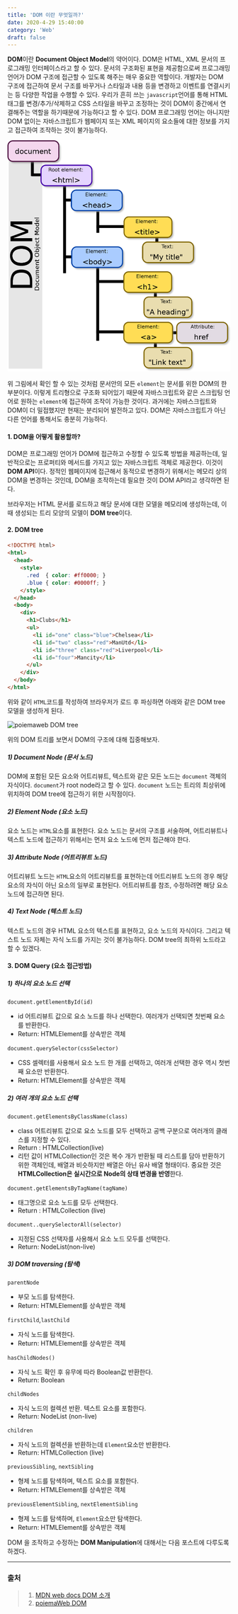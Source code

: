 ```yaml
---
title: 'DOM 이란 무엇일까?'
date: 2020-4-29 15:40:00
category: 'Web'
draft: false
---
```




**DOM**이란 **Document Object Model**의 약어이다. DOM은 HTML, XML 문서의 프로그래밍 인터페이스라고 할 수 있다. 문서의 구조화된 표현을 제공함으로써 프로그래밍 언어가 DOM 구조에 접근할 수 있도록 해주는 매우 중요한 역할이다. 개발자는 DOM 구조에 접근하여 문서 구조를 바꾸거나 스타일과 내용 등을 변경하고 이벤트를 연결시키는 등 다양한 작업을 수행할 수 있다. 우리가 흔히 쓰는 `javascript`언어를 통해 HTML 태그를 변경/추가/삭제하고 CSS 스타일을 바꾸고 조정하는 것이 DOM이 중간에서 연결해주는 역할을 하기때문에 가능하다고 할 수 있다.  DOM 프로그래밍 언어는 아니지만 DOM 없이는 자바스크립트가 웹페이지 또는 XML 페이지의 요소들에 대한 정보를 가지고 접근하여 조작하는 것이 불가능하다.



![출처 : wiki백과 ](./images/1024px-DOM-model.svg.png)

위 그림에서 확인 할 수 있는 것처럼 문서안의 모든 `element`는 문서를 위한 DOM의 한 부분이다. 이렇게 트리형으로 구조화 되어있기 때문에 자바스크립트와 같은 스크립팅 언어로 원하는 `element`에 접근하여 조작이 가능한 것이다.  과거에는 자바스크립트와 DOM이 더 밀접했지만 현재는 분리되어 발전하고 있다. DOM은 자바스크립트가 아닌 다른 언어를 통해서도 충분히 가능하다. 



#### 1. DOM을 어떻게 활용할까?

DOM은 프로그래밍 언어가 DOM에 접근하고 수정할 수 있도록 방법을 제공하는데, 일반적으로는 프로퍼티와 메서드를 가지고 있는 자바스크립트 객체로 제공한다. 이것이 **DOM API**이다. 정적인 웹페이지에 접근해서 동적으로 변경하기 위해서는 메모리 상의 DOM을 변경하는 것인데, DOM을 조작하는데 필요한 것이 DOM API라고 생각하면 된다. 



브라우저는 HTML 문서를 로드하고 해당 문서에 대한 모델을 메모리에 생성하는데, 이때 생성되는 트리 모양의 모델이 **DOM tree**이다. 





#### 2. DOM tree

```html
<!DOCTYPE html>
<html>
  <head>
    <style>
      .red  { color: #ff0000; }
      .blue { color: #0000ff; }
    </style>
  </head>
  <body>
    <div>
      <h1>Clubs</h1>
      <ul>
        <li id="one" class="blue">Chelsea</li>
        <li id="two" class="red">ManUtd</li>
        <li id="three" class="red">Liverpool</li>
        <li id="four">Mancity</li>
      </ul>
    </div>
  </body>
</html>
```

위와 같이 `HTML`코드를 작성하여 브라우저가 로드 후 파싱하면 아래와 같은 DOM tree 모델을 생성하게 된다.

![poiemaweb DOM tree](https://poiemaweb.com/img/dom-tree.png)

위의 DOM 트리를 보면서 DOM의 구조에 대해 집중해보자.





##### 1) Document Node (문서 노드)

DOM에 포함된 모든 요소와 어트리뷰트, 텍스트와 같은 모든 노드는 `document` 객체의 자식이다. `document`가 root node라고 할 수 있다. `document` 노드는 트리의 최상위에 위치하여 DOM tree에 접근하기 위한 시작점이다.



##### 2) Element Node  (요소 노드)

요소 노드는 `HTML`요소를 표현한다. 요소 노드는 문서의 구조를 서술하며, 어트리뷰트나 텍스트 노드에 접근하기 위해서는 먼저 요소 노드에 먼저 접근해야 한다. 



##### 3) Attribute Node (어트리뷰트 노드)

어트리뷰트 노드는 `HTML`요소의 어트리뷰트를 표현하는데 어트리뷰트 노드의 경우 해당 요소의 자식이 아닌 요소의 일부로 표현된다. 어트리뷰트를 참조, 수정하려면 해당 요소 노드에 접근하면 된다.



##### 4) Text Node (텍스트 노드)

텍스트 노드의 경우 HTML 요소의 텍스트를 표현하고, 요소 노드의 자식이다. 그리고 텍스트 노드 자체는 자식 노드를 가지는 것이 불가능하다. DOM tree의 최하위 노드라고 할 수 있겠다.





#### 3. DOM Query (요소 접근방법)



##### 1) 하나의 요소 노드 선택

`document.getElementById(id)`

* id 어트리뷰트 값으로 요소 노드를 하나 선택한다. 여러개가 선택되면 첫번째 요소를 반환한다.
* Return: HTMLElement를 상속받은 객체

`document.querySelector(cssSelector)`

* CSS 셀렉터를 사용해서 요소 노드 한 개를 선택하고, 여러개 선택한 경우 역시 첫번째 요소만 반환한다.
* Return: HTMLElement를 상속받은 객체



##### 2) 여러 개의 요소 노드 선택

`document.getElementsByClassName(class)`

* class 어트리뷰트 값으로 요소 노드를 모두 선택하고 공백 구분으로 여러개의 클래스를 지정할 수 있다.
* Return : HTMLCollection(live)
* 리턴 값이 HTMLCollection인 것은 복수 개가 반환될 때 리스트를 담아 반환하기 위한 객체인데, 배열과 비슷하지만 배열은 아닌 유사 배열 형태이다. 중요한 것은 **HTMLCollection은 실시간으로 Node의 상태 변경을 반영**한다. 

`document.getElementsByTagName(tagName)`

* 태그명으로 요소 노드를 모두 선택한다.
* Return : HTMLCollection (live)

`document..querySelectorAll(selector)`

* 지정된 CSS 선택자를 사용해서 요소 노드 모두를 선택한다.
* Return: NodeList(non-live)





##### 3) DOM traversing (탐색)

`parentNode`

* 부모 노드를 탐색한다.
* Return: HTMLElement를 상속받은 객체

`firstChild`,`lastChild`

* 자식 노드를 탐색한다.
* Return: HTMLElement를 상속받은 객체

`hasChildNodes()`

* 자식 노드 확인 후 유무에 따라 Boolean값 반환한다.
* Return: Boolean

`childNodes`

* 자식 노드의 컬렉션 반환. 텍스트 요소를 포함한다.
* Return: NodeList (non-live)

`children`

* 자식 노드의 컬렉션을 반환하는데 `Element`요소만 반환한다.
* Return: HTMLCollection (live)

`previousSibling`, `nextSibling` 

* 형제 노드를 탐색하며, 텍스트 요소를 포함한다.
* Return: HTMLElement를 상속받은 객체

`previousElementSibling`, `nextElementSibling` 

* 형제 노드를 탐색하며, `Element`요소만 탐색한다.
* Return: HTMLElement를 상속받은 객체





DOM 을 조작하고 수정하는 **DOM Manipulation**에 대해서는 다음 포스트에 다루도록 하겠다.





---





### 출처

> 1. [MDN web docs DOM 소개]([https://developer.mozilla.org/ko/docs/Web/API/Document_Object_Model/%EC%86%8C%EA%B0%9C](https://developer.mozilla.org/ko/docs/Web/API/Document_Object_Model/소개))
> 2. [poiemaWeb DOM](https://poiemaweb.com/js-dom)



